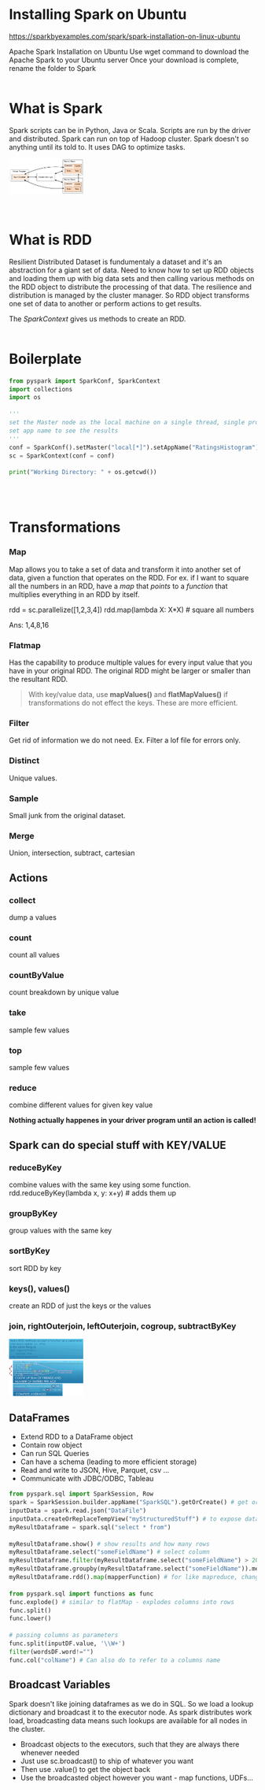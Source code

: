 # Installing Spark on Ubuntu
https://sparkbyexamples.com/spark/spark-installation-on-linux-ubuntu

Apache Spark Installation on Ubuntu
Use wget command to download the Apache Spark to your Ubuntu server
Once your download is complete, rename the folder to Spark
<br></br>

# What is Spark
Spark scripts can be in Python, Java or Scala. Scripts are run by the driver and distributed. Spark can run on top of Hadoop cluster. Spark doesn't so anything until its told to. It uses DAG to optimize tasks.

<div>
    <img src="Fig A.png" style="max-width: 30%;"/>        
</div>
<br></br>

# What is RDD
Resilient Distributed Dataset is fundumentaly a dataset and it's an abstraction for a giant set of data. Need to know how to set up RDD objects and loading them up with big data sets and then calling various methods on the RDD object to distribute the processing of that data. The resilience and distribution is managed by the cluster manager. So RDD object transforms one set of data to another or perform actions to get results.

The *SparkContext* gives us methods to create an RDD.
<br></br>

# Boilerplate
```python
from pyspark import SparkConf, SparkContext
import collections
import os

'''
set the Master node as the local machine on a single thread, single process
set app name to see the results
'''
conf = SparkConf().setMaster("local[*]").setAppName("RatingsHistogram")
sc = SparkContext(conf = conf)

print("Working Directory: " + os.getcwd())
```
<br></br>

# Transformations
### Map
Map allows you to take a set of data and transform it into another set of data, given a function that operates on the RDD. For ex. if I want to square all the numbers in an RDD, have a *map* that *points* to a *function* that multiplies everything in an RDD by itself.

rdd = sc.parallelize([1,2,3,4])
rdd.map(lambda X: X*X) # square all numbers

Ans: 1,4,8,16

### Flatmap
Has the capability to produce multiple values for every input value that you have in your original RDD. The original RDD might be larger or smaller than the resultant RDD.

> With key/value data, use **mapValues()** and **flatMapValues()** if transformations do not effect the keys. These are more efficient.

### Filter
Get rid of information we do not need. Ex. Filter a lof file for errors only.

### Distinct
Unique values.

### Sample
Small junk from the original dataset.

### Merge
Union, intersection, subtract, cartesian

## Actions

### collect
dump a values
### count
count all values
### countByValue
count breakdown by unique value
### take
sample few values
### top
sample few values
### reduce
combine different values for given key value

**Nothing actually happenes in your driver program until an action is called!**

## Spark can do special stuff with KEY/VALUE

### reduceByKey
combine values with the same key using some function. rdd.reduceByKey(lambda x, y: x+y) # adds them up

### groupByKey
group values with the same key

### sortByKey
sort RDD by key 

### keys(), values()
create an RDD of just the keys or the values

### join, rightOuterjoin, leftOuterjoin, cogroup, subtractByKey

<div>
    <img src="Fig B.png" style="max-width: 30%;"/>        
</div>
<div>
    <img src="Fig C.png" style="max-width: 30%;"/>        
</div>

## DataFrames
- Extend RDD to a DataFrame object
- Contain row object
- Can run SQL Queries
- Can have a schema (leading to more efficient storage)
- Read and write to JSON, Hive, Parquet, csv ...
- Communicate with JDBC/ODBC, Tableau

```python
from pyspark.sql import SparkSession, Row
spark = SparkSession.builder.appName("SparkSQL").getOrCreate() # get or create cause we might already have a persistent session we want to reuse
inputData = spark.read.json("DataFile")
inputData.createOrReplaceTempView("myStructuredStuff") # to expose data, give the dataset a name to look like a database table
myResultDataframe = spark.sql("select * from")

myResultDataframe.show() # show results and how many rows
myResultDataframe.select("someFieldName") # select column
myResultDataframe.filter(myResultDataframe.select("someFieldName") > 200) 
myResultDataframe.groupby(myResultDataframe.select("someFieldName")).mean()
myResultDataframe.rdd().map(mapperFunction) # for like mapreduce, change to rdd

from pyspark.sql import functions as func
func.explode() # similar to flatMap - explodes columns into rows
func.split()
func.lower()

# passing columns as parameters
func.split(inputDF.value, '\\W+')
filter(wordsDF.word!="")
func.col("colName") # Can also do to refer to a columns name
```


## Broadcast Variables
Spark doesn't like joining dataframes as we do in SQL. So we load a lookup dictionary and broadcast it to the executor node. As spark distributes work load, broadcasting data means such lookups are available for all nodes in the cluster.         
- Broadcast objects to the executors, such that they are always there whenever needed
- Just use sc.broadcast() to ship of whatever you want
- Then use .value() to get the object back
- Use the broadcasted object however you want - map functions, UDFs...